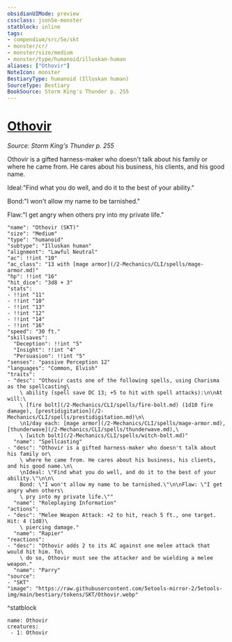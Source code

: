 ```yaml
---
obsidianUIMode: preview
cssclass: json5e-monster
statblock: inline
tags:
- compendium/src/5e/skt
- monster/cr/
- monster/size/medium
- monster/type/humanoid/illuskan-human
aliases: ["Othovir"]
NoteIcon: monster
BestiaryType: humanoid (Illuskan human)
SourceType: Bestiary
BookSource: Storm King's Thunder p. 255
---
```

# [Othovir](2-Mechanics/CLI/bestiary/npc/othovir-skt.md)
*Source: Storm King's Thunder p. 255*  

Othovir is a gifted harness-maker who doesn't talk about his family or where he came from. He cares about his business, his clients, and his good name.

Ideal:"Find what you do well, and do it to the best of your ability."

Bond:"I won't allow my name to be tarnished."

Flaw:"I get angry when others pry into my private life."

```statblock
"name": "Othovir (SKT)"
"size": "Medium"
"type": "humanoid"
"subtype": "Illuskan human"
"alignment": "Lawful Neutral"
"ac": !!int "10"
"ac_class": "13 with [mage armor](/2-Mechanics/CLI/spells/mage-armor.md)"
"hp": !!int "16"
"hit_dice": "3d8 + 3"
"stats":
- !!int "11"
- !!int "10"
- !!int "13"
- !!int "12"
- !!int "14"
- !!int "16"
"speed": "30 ft."
"skillsaves":
  "Deception": !!int "5"
  "Insight": !!int "4"
  "Persuasion": !!int "5"
"senses": "passive Perception 12"
"languages": "Common, Elvish"
"traits":
- "desc": "Othovir casts one of the following spells, using Charisma as the spellcasting\
    \ ability (spell save DC 13; +5 to hit with spell attacks):\n\nAt will:\
    \ [fire bolt](/2-Mechanics/CLI/spells/fire-bolt.md) (1d10 fire damage), [prestidigitation](/2-Mechanics/CLI/spells/prestidigitation.md)\n\
    \n1/day each: [mage armor](/2-Mechanics/CLI/spells/mage-armor.md), [thunderwave](/2-Mechanics/CLI/spells/thunderwave.md),\
    \ [witch bolt](/2-Mechanics/CLI/spells/witch-bolt.md)"
  "name": "Spellcasting"
- "desc": "Othovir is a gifted harness-maker who doesn't talk about his family or\
    \ where he came from. He cares about his business, his clients, and his good name.\n\
    \nIdeal: \"Find what you do well, and do it to the best of your ability.\"\n\n\
    Bond: \"I won't allow my name to be tarnished.\"\n\nFlaw: \"I get angry when others\
    \ pry into my private life.\""
  "name": "Roleplaying Information"
"actions":
- "desc": "Melee Weapon Attack: +2 to hit, reach 5 ft., one target. Hit: 4 (1d8)\
    \ piercing damage."
  "name": "Rapier"
"reactions":
- "desc": "Othovir adds 2 to its AC against one melee attack that would hit him. To\
    \ do so, Othovir must see the attacker and be wielding a melee weapon."
  "name": "Parry"
"source":
- "SKT"
"image": "https://raw.githubusercontent.com/5etools-mirror-2/5etools-img/main/bestiary/tokens/SKT/Othovir.webp"
```
^statblock

```encounter-table
name: Othovir
creatures:
 - 1: Othovir
```